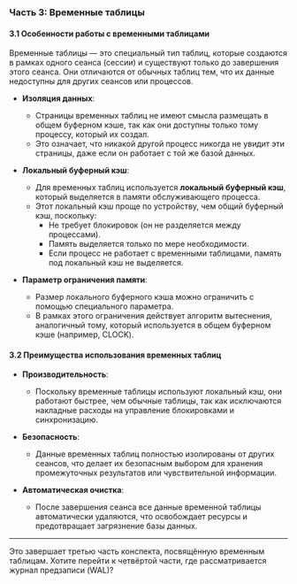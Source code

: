 ### Часть 3: Временные таблицы

#### 3.1 Особенности работы с временными таблицами
Временные таблицы — это специальный тип таблиц, которые создаются в рамках одного сеанса (сессии) и существуют только до завершения этого сеанса. Они отличаются от обычных таблиц тем, что их данные недоступны для других сеансов или процессов.

- **Изоляция данных**:
  - Страницы временных таблиц не имеют смысла размещать в общем буферном кэше, так как они доступны только тому процессу, который их создал.
  - Это означает, что никакой другой процесс никогда не увидит эти страницы, даже если он работает с той же базой данных.

- **Локальный буферный кэш**:
  - Для временных таблиц используется **локальный буферный кэш**, который выделяется в памяти обслуживающего процесса.
  - Этот локальный кэш проще по устройству, чем общий буферный кэш, поскольку:
    - Не требует блокировок (он не разделяется между процессами).
    - Память выделяется только по мере необходимости.
    - Если процесс не работает с временными таблицами, память под локальный кэш не выделяется.

- **Параметр ограничения памяти**:
  - Размер локального буферного кэша можно ограничить с помощью специального параметра.
  - В рамках этого ограничения действует алгоритм вытеснения, аналогичный тому, который используется в общем буферном кэше (например, CLOCK).

#### 3.2 Преимущества использования временных таблиц
- **Производительность**:
  - Поскольку временные таблицы используют локальный кэш, они работают быстрее, чем обычные таблицы, так как исключаются накладные расходы на управление блокировками и синхронизацию.
  
- **Безопасность**:
  - Данные временных таблиц полностью изолированы от других сеансов, что делает их безопасным выбором для хранения промежуточных результатов или чувствительной информации.

- **Автоматическая очистка**:
  - После завершения сеанса все данные временной таблицы автоматически удаляются, что освобождает ресурсы и предотвращает загрязнение базы данных.

---

Это завершает третью часть конспекта, посвящённую временным таблицам. Хотите перейти к четвёртой части, где рассматривается журнал предзаписи (WAL)?